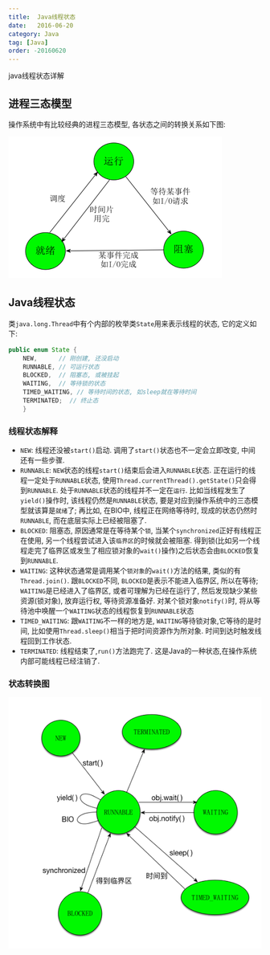```yaml
---
title:  Java线程状态
date:   2016-06-20
category: Java
tag: [Java]
order: -20160620
---
```

java线程状态详解


## 进程三态模型

操作系统中有比较经典的进程三态模型, 各状态之间的转换关系如下图:

![进程三态模型](./img/system_thread.png)

## Java线程状态

类`java.long.Thread`中有个内部的枚举类`State`用来表示线程的状态, 它的定义如下:

```java
public enum State {
    NEW,      // 刚创建, 还没启动
    RUNNABLE, // 可运行状态
    BLOCKED,  // 阻塞态, 或被挂起
    WAITING,  // 等待锁的状态
    TIMED_WAITING, // 等待时间的状态, 如sleep就在等待时间
    TERMINATED;  // 终止态
    }
```

### 线程状态解释

* `NEW`: 线程还没被`start()`启动. 调用了`start()`状态也不一定会立即改变, 中间还有一些步骤.
* `RUNNABLE`: `NEW`状态的线程`start()`结束后会进入`RUNNABLE`状态. 正在运行的线程一定处于`RUNNABLE`状态, 使用`Thread.currentThread().getState()`只会得到`RUNNABLE`. 处于`RUNNABLE`状态的线程并不一定在`运行`. 比如当线程发生了`yield()`操作时, 该线程仍然是`RUNNABLE`状态, 要是对应到操作系统中的三态模型就该算是`就绪`了; 再比如, 在BIO中, 线程正在网络等待时, 现成的状态仍然时`RUNNABLE`, 而在底层实际上已经被阻塞了.
* `BLOCKED`: 阻塞态, 原因通常是在等待某个`锁`, 当某个`synchronized`正好有线程正在使用, 另一个线程尝试进入该`临界区`的时候就会被阻塞. 得到锁(比如另一个线程走完了临界区或发生了相应锁对象的`wait()`操作)之后状态会由`BLOCKED`恢复到`RUNNABLE`.
* `WAITING`: 这种状态通常是调用某个`锁对象`的`wait()`方法的结果, 类似的有`Thread.join()`. 跟`BLOCKED`不同, `BLOCKED`是表示不能进入临界区, 所以在等待; `WAITING`是已经进入了临界区, 或者可理解为已经在运行了, 然后发现缺少某些资源(锁对象), 放弃运行权, 等待资源准备好. 对某个锁对象`notify()`时, 将从等待池中唤醒一个`WAITING`状态的线程恢复到`RUNNABLE`状态
* `TIMED_WAITING`: 跟`WAITING`不一样的地方是, `WAITING`等待锁对象,它等待的是时间, 比如使用`Thread.sleep()`相当于把时间资源作为所对象. 时间到达时触发线程回到工作状态.
* `TERMINATED`: 线程结束了,`run()`方法跑完了. 这是Java的一种状态,在操作系统内部可能线程已经注销了.

### 状态转换图

![进程三态模型](./img/java_thread.png)

